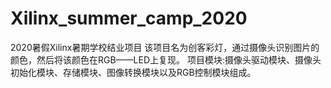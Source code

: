 # Xilinx_summer_camp_2020
2020暑假Xilinx暑期学校结业项目
该项目名为创客彩灯，通过摄像头识别图片的颜色，然后将该颜色在RGB——LED上复现。
项目模块:摄像头驱动模块、摄像头初始化模块、存储模块、图像转换模块以及RGB控制模块组成。
